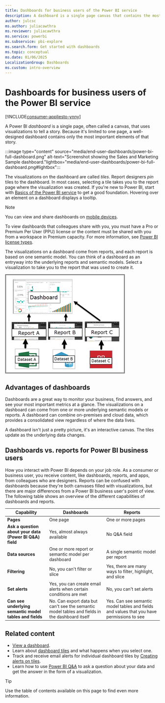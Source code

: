 ```yaml
---
title: Dashboards for business users of the Power BI service
description: A dashboard is a single page canvas that contains the most important elements of data. Learn the advantages of dashboards and how they differ from reports.
author: julcsc
ms.author: juliacawthra
ms.reviewer: juliacawthra
ms.service: powerbi
ms.subservice: pbi-explore
ms.search.form: Get started with dashboards
ms.topic: conceptual
ms.date: 01/06/2025
LocalizationGroup: Dashboards
ms.custom: intro-overview
---
```

# Dashboards for business users of the Power BI service

[!INCLUDE[consumer-appliesto-ynny](../includes/consumer-appliesto-ynny.md)]

A Power BI *dashboard* is a single page, often called a canvas, that uses visualizations to tell a story. Because it's limited to one page, a well-designed dashboard contains only the most important elements of that story.

:::image type="content" source="media/end-user-dashboards/power-bi-full-dashboard.png" alt-text="Screenshot showing the Sales and Marketing Sample dashboard."lightbox="media/end-user-dashboards/power-bi-full-dashboard.png#lightbox":::

The visualizations on the dashboard are called *tiles*. Report designers *pin* tiles to the dashboard. In most cases, selecting a tile takes you to the report page where the visualization was created. If you're new to Power BI, start with [Basics of the Power BI service](../fundamentals/service-basic-concepts.md) to get a good foundation. Hovering over an element on a dashboard displays a tooltip.

> [!NOTE]
>
>You can view and share dashboards on [mobile devices](mobile/mobile-apps-view-dashboard.md).
>
>To view dashboards that colleagues share with you, you must have a Pro or Premium Per User (PPU) license or the content must be shared with you from a workspace in Premium capacity. For more information, see [Power BI license types](end-user-license.md).

The visualizations on a dashboard come from reports, and each report is based on one semantic model. You can think of a dashboard as an entryway into the underlying reports and semantic models. Select a visualization to take you to the report that was used to create it.

![Diagram showing the relationship between dashboards, reports, and semantic models.](media/end-user-dashboards/power-bi-diagram.png)

## Advantages of dashboards

Dashboards are a great way to monitor your business, find answers, and see your most important metrics at a glance. The visualizations on a dashboard can come from one or more underlying semantic models or reports. A dashboard can combine on-premises and cloud data, which provides a consolidated view regardless of where the data lives.

A dashboard isn't just a pretty picture, it's an interactive canvas. The tiles update as the underlying data changes.

## Dashboards vs. reports for Power BI business users

How you interact with Power BI depends on your job role. As a consumer or business user, you receive content, like dashboards, reports, and apps, from colleagues who are designers. Reports can be confused with dashboards because they're both canvases filled with visualizations, but there are major differences from a Power BI business user's point of view. The following table shows an overview of the different capabilities of dashboards and reports.

| **Capability** | **Dashboards** | **Reports** |
| --- | --- | --- |
| **Pages** | One page | One or more pages |
|**Ask a question about your data (Power BI Q&A) field** | Yes, almost always available | No Q&A field |
| **Data sources** | One or more report or semantic model per dashboard |A single semantic model per report |
| **Filtering** | No, you can't filter or slice | Yes, there are many ways to filter, highlight, and slice |
| **Set alerts** | Yes, you can create email alerts when certain conditions are met | No, you can't set alerts |
| **Can see underlying semantic model tables and fields** |No. Can export data but can't see the semantic model tables and fields in the dashboard itself |Yes. Can see semantic model tables and fields and values that you have permissions to see |

## Related content

* [View a dashboard](end-user-dashboard-open.md).
* Learn about [dashboard tiles](end-user-tiles.md) and what happens when you select one.
* Track and receive email alerts for individual dashboard tiles by [Creating alerts on tiles](end-user-alerts.md).
* Learn how to use [Power BI Q&A](end-user-q-and-a.md) to ask a question about your data and get the answer in the form of a visualization.

> [!TIP]
> Use the table of contents available on this page to find even more information. 
